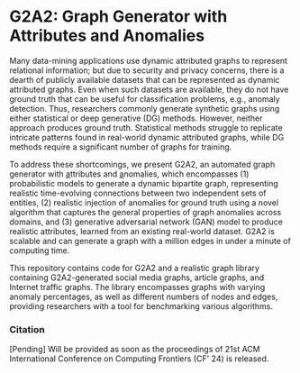 # G2A2: Graph Generator with Attributes and Anomalies

Many data-mining applications use dynamic attributed graphs to represent relational information; but due to security and privacy concerns, there is a dearth of publicly available datasets that can be represented as dynamic attributed graphs. Even when such datasets are available, they do not have ground truth that can be useful for classification problems, e.g., anomaly detection. Thus, researchers commonly generate synthetic graphs using either statistical or deep generative (DG) methods. However, neither approach produces ground truth. Statistical methods struggle to replicate intricate patterns found in real-world dynamic attributed graphs, while DG methods require a significant number of graphs for training. 

To address these shortcomings, we present G2A2, an automated <ins>g</ins>raph <ins>g</ins>enerator with <ins>a</ins>ttributes and <ins>a</ins>nomalies, which encompasses (1) probabilistic models to generate a dynamic bipartite graph, representing realistic time-evolving connections between two independent sets of entities, (2) realistic injection of anomalies for ground truth using a novel algorithm that captures the general properties of graph anomalies across domains, and (3) generative adversarial network (GAN) model to produce realistic attributes, learned from an existing real-world dataset. G2A2 is scalable and can generate a graph with a million edges in under a minute of computing time.

This repository contains code for G2A2 and a realistic graph library containing G2A2-generated social media graphs, article graphs, and Internet traffic graphs. The library
encompasses graphs with varying anomaly percentages, as well as different numbers of nodes and edges, providing researchers with a tool for benchmarking various algorithms.

### Citation

[Pending] Will be provided as soon as the proceedings of 21st ACM International Conference on Computing Frontiers (CF' 24) is released.
